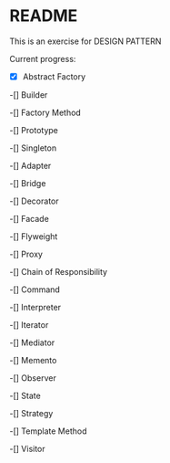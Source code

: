# README

This is an exercise for DESIGN PATTERN

Current progress:

-[x] Abstract Factory

-[] Builder

-[] Factory Method

-[] Prototype

-[] Singleton

-[] Adapter

-[] Bridge

-[] Decorator

-[] Facade

-[] Flyweight

-[] Proxy

-[] Chain of Responsibility

-[] Command

-[] Interpreter

-[] Iterator

-[] Mediator

-[] Memento

-[] Observer

-[] State

-[] Strategy

-[] Template Method

-[] Visitor
